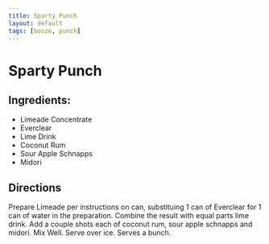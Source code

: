 ```yaml
---
title: Sparty Punch
layout: default
tags: [booze, punch]
---
```

# Sparty Punch

## Ingredients:

* Limeade Concentrate
* Everclear
* Lime Drink
* Coconut Rum
* Sour Apple Schnapps
* Midori

## Directions

Prepare Limeade per instructions on can, substituing 1 can of Everclear for 1 can of water in the preparation.  Combine the result with equal parts lime drink.  Add a couple shots each of coconut rum, sour apple schnapps and midori.  Mix Well.  Serve over ice.  Serves a bunch.
